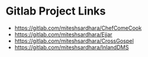 # Gitlab Project Links
* https://gitlab.com/miteshsardhara/ChefComeCook
* https://gitlab.com/miteshsardhara/Ejjar
* https://gitlab.com/miteshsardhara/CrossGospel
* https://gitlab.com/miteshsardhara/InlandDMS

